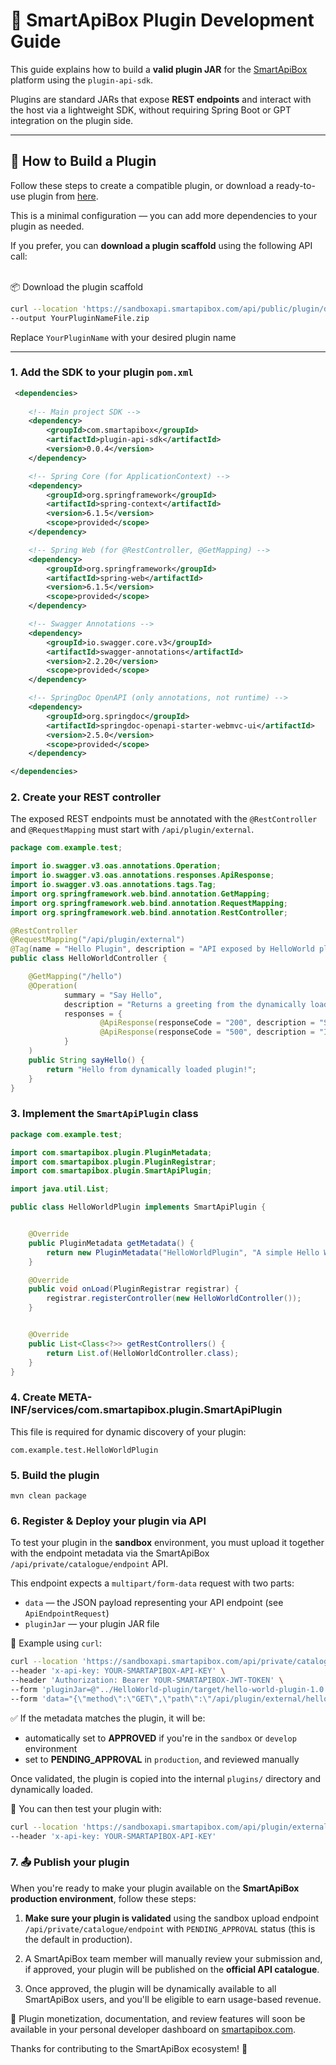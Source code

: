 # 🧩 SmartApiBox Plugin Development Guide

This guide explains how to build a **valid plugin JAR** for the [SmartApiBox](https://smartapibox.com) platform using the `plugin-api-sdk`.

Plugins are standard JARs that expose **REST endpoints** and interact with the host via a lightweight SDK, without requiring Spring Boot or GPT integration on the plugin side.

---

## 🚀 How to Build a Plugin

Follow these steps to create a compatible plugin, or download a ready-to-use plugin from [here](https://github.com/IzzOnLineV2/plugin_example).

This is a minimal configuration — you can add more dependencies to your plugin as needed.

If you prefer, you can **download a plugin scaffold** using the following API call:  
<br>

📦 Download the plugin scaffold
```bash
curl --location 'https://sandboxapi.smartapibox.com/api/public/plugin/download?pluginName=YourPluginName' \
--output YourPluginNameFile.zip
```
Replace `YourPluginName` with your desired plugin name


---

### 1. Add the SDK to your plugin `pom.xml`

```xml
 <dependencies>
    
    <!-- Main project SDK -->
    <dependency>
        <groupId>com.smartapibox</groupId>
        <artifactId>plugin-api-sdk</artifactId>
        <version>0.0.4</version>
    </dependency>

    <!-- Spring Core (for ApplicationContext) -->
    <dependency>
        <groupId>org.springframework</groupId>
        <artifactId>spring-context</artifactId>
        <version>6.1.5</version>
        <scope>provided</scope>
    </dependency>

    <!-- Spring Web (for @RestController, @GetMapping) -->
    <dependency>
        <groupId>org.springframework</groupId>
        <artifactId>spring-web</artifactId>
        <version>6.1.5</version>
        <scope>provided</scope>
    </dependency>

    <!-- Swagger Annotations -->
    <dependency>
        <groupId>io.swagger.core.v3</groupId>
        <artifactId>swagger-annotations</artifactId>
        <version>2.2.20</version>
        <scope>provided</scope>
    </dependency>

    <!-- SpringDoc OpenAPI (only annotations, not runtime) -->
    <dependency>
        <groupId>org.springdoc</groupId>
        <artifactId>springdoc-openapi-starter-webmvc-ui</artifactId>
        <version>2.5.0</version>
        <scope>provided</scope>
    </dependency>

</dependencies>
```
### 2. Create your REST controller
The exposed REST endpoints must be annotated with the `@RestController` and `@RequestMapping` must start with `/api/plugin/external`.

```java
package com.example.test;

import io.swagger.v3.oas.annotations.Operation;
import io.swagger.v3.oas.annotations.responses.ApiResponse;
import io.swagger.v3.oas.annotations.tags.Tag;
import org.springframework.web.bind.annotation.GetMapping;
import org.springframework.web.bind.annotation.RequestMapping;
import org.springframework.web.bind.annotation.RestController;

@RestController
@RequestMapping("/api/plugin/external")
@Tag(name = "Hello Plugin", description = "API exposed by HelloWorld plugin")
public class HelloWorldController {

    @GetMapping("/hello")
    @Operation(
            summary = "Say Hello",
            description = "Returns a greeting from the dynamically loaded plugin",
            responses = {
                    @ApiResponse(responseCode = "200", description = "Successful response"),
                    @ApiResponse(responseCode = "500", description = "Internal error")
            }
    )
    public String sayHello() {
        return "Hello from dynamically loaded plugin!";
    }
}

```
### 3. Implement the `SmartApiPlugin` class
```java
package com.example.test;

import com.smartapibox.plugin.PluginMetadata;
import com.smartapibox.plugin.PluginRegistrar;
import com.smartapibox.plugin.SmartApiPlugin;

import java.util.List;

public class HelloWorldPlugin implements SmartApiPlugin {


    @Override
    public PluginMetadata getMetadata() {
        return new PluginMetadata("HelloWorldPlugin", "A simple Hello World plugin", "1.0.0", "Stefania", "/api/plugin/external/hello", PluginMetadata.HttpMethod.GET);
    }

    @Override
    public void onLoad(PluginRegistrar registrar) {
        registrar.registerController(new HelloWorldController());
    }


    @Override
    public List<Class<?>> getRestControllers() {
        return List.of(HelloWorldController.class);
    }
}
```
### 4. Create META-INF/services/com.smartapibox.plugin.SmartApiPlugin
This file is required for dynamic discovery of your plugin:
```text
com.example.test.HelloWorldPlugin
```

### 5. Build the plugin
```mvn
mvn clean package
```

### 6. Register & Deploy your plugin via API

To test your plugin in the **sandbox** environment, you must upload it together with the endpoint metadata via the SmartApiBox `/api/private/catalogue/endpoint` API.

This endpoint expects a `multipart/form-data` request with two parts:

- `data` — the JSON payload representing your API endpoint (see `ApiEndpointRequest`)
- `pluginJar` — your plugin JAR file

🧾 Example using `curl`:

```bash
curl --location 'https://sandboxapi.smartapibox.com/api/private/catalogue/endpoint' \
--header 'x-api-key: YOUR-SMARTAPIBOX-API-KEY' \
--header 'Authorization: Bearer YOUR-SMARTAPIBOX-JWT-TOKEN' \
--form 'pluginJar=@"../HelloWorld-plugin/target/hello-world-plugin-1.0.0.jar"' \
--form 'data="{\"method\":\"GET\",\"path\":\"/api/plugin/external/hello\",\"headers\":[{\"name\":\"x-api-key\",\"value\":\"REQUIRED\",\"description\":null}],\"example\":\"example string\",\"name\":\"name string\",\"requiresAuth\":false,\"consumes\":\"application/json\",\"tags\":[\"NO GPT REQUIRED\"],\"categoryIds\":[6],\"description\":\"descrizione\"}";type=application/json'
```

✅ If the metadata matches the plugin, it will be:
- automatically set to **APPROVED** if you're in the `sandbox` or `develop` environment
- set to **PENDING_APPROVAL** in `production`, and reviewed manually

Once validated, the plugin is copied into the internal `plugins/` directory and dynamically loaded.

🧪 You can then test your plugin with:

```bash
curl --location 'https://sandboxapi.smartapibox.com/api/plugin/external/hello' \
--header 'x-api-key: YOUR-SMARTAPIBOX-API-KEY'
```

### 7. 📤 Publish your plugin

When you're ready to make your plugin available on the **SmartApiBox production environment**, follow these steps:

1. **Make sure your plugin is validated** using the sandbox upload endpoint `/api/private/catalogue/endpoint` with `PENDING_APPROVAL` status (this is the default in production).

2. A SmartApiBox team member will manually review your submission and, if approved, your plugin will be published on the **official API catalogue**.

3. Once approved, the plugin will be dynamically available to all SmartApiBox users, and you'll be eligible to earn usage-based revenue.

📨 Plugin monetization, documentation, and review features will soon be available in your personal developer dashboard on [smartapibox.com](https://smartapibox.com).

Thanks for contributing to the SmartApiBox ecosystem! 🎉